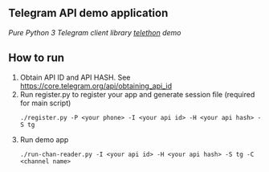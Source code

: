 ## Telegram API demo application

_Pure Python 3 Telegram client library [telethon](https://github.com/LonamiWebs/Telethon/ ) demo_

## How to run

1. Obtain API ID and API HASH. See https://core.telegram.org/api/obtaining_api_id
2. Run register.py to register your app and generate session file (required for main script)
    ```
    ./register.py -P <your phone> -I <your api id> -H <your api hash> -S tg
    ```
3. Run demo app
    ```
    ./run-chan-reader.py -I <your api id> -H <your api hash> -S tg -C <channel name>
```
